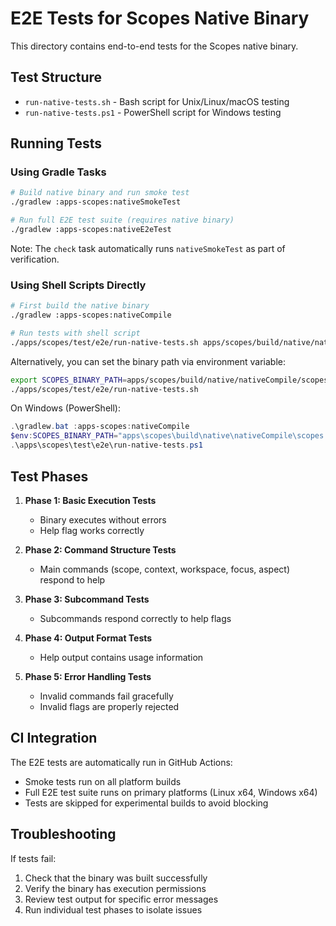 # E2E Tests for Scopes Native Binary

This directory contains end-to-end tests for the Scopes native binary.

## Test Structure

- `run-native-tests.sh` - Bash script for Unix/Linux/macOS testing
- `run-native-tests.ps1` - PowerShell script for Windows testing

## Running Tests

### Using Gradle Tasks

```bash
# Build native binary and run smoke test
./gradlew :apps-scopes:nativeSmokeTest

# Run full E2E test suite (requires native binary)
./gradlew :apps-scopes:nativeE2eTest
```

Note: The `check` task automatically runs `nativeSmokeTest` as part of verification.

### Using Shell Scripts Directly

```bash
# First build the native binary
./gradlew :apps-scopes:nativeCompile

# Run tests with shell script
./apps/scopes/test/e2e/run-native-tests.sh apps/scopes/build/native/nativeCompile/scopes
```

Alternatively, you can set the binary path via environment variable:

```bash
export SCOPES_BINARY_PATH=apps/scopes/build/native/nativeCompile/scopes
./apps/scopes/test/e2e/run-native-tests.sh
```

On Windows (PowerShell):

```powershell
.\gradlew.bat :apps-scopes:nativeCompile
$env:SCOPES_BINARY_PATH="apps\scopes\build\native\nativeCompile\scopes.exe"
.\apps\scopes\test\e2e\run-native-tests.ps1
```

## Test Phases

1. **Phase 1: Basic Execution Tests**
   - Binary executes without errors
   - Help flag works correctly

2. **Phase 2: Command Structure Tests**
   - Main commands (scope, context, workspace, focus, aspect) respond to help

3. **Phase 3: Subcommand Tests**
   - Subcommands respond correctly to help flags

4. **Phase 4: Output Format Tests**
   - Help output contains usage information

5. **Phase 5: Error Handling Tests**
   - Invalid commands fail gracefully
   - Invalid flags are properly rejected

## CI Integration

The E2E tests are automatically run in GitHub Actions:
- Smoke tests run on all platform builds
- Full E2E test suite runs on primary platforms (Linux x64, Windows x64)
- Tests are skipped for experimental builds to avoid blocking

## Troubleshooting

If tests fail:
1. Check that the binary was built successfully
2. Verify the binary has execution permissions
3. Review test output for specific error messages
4. Run individual test phases to isolate issues
